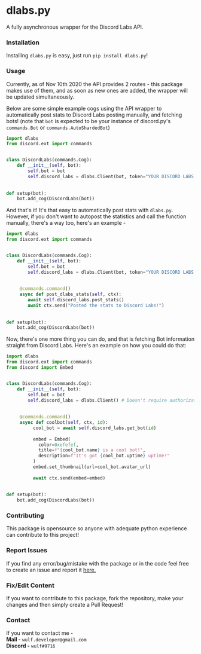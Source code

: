# dlabs.py

A fully asynchronous wrapper for the Discord Labs API.

### Installation

Installing `dlabs.py` is easy, just run `pip install dlabs.py`!

### Usage 

Currently, as of Nov 10th 2020 the API provides 2 routes - this package makes use of them, and as soon as new ones are added, the wrapper will be updated simultaneously.

Below are some simple example cogs using the API wrapper to automatically post stats to Discord Labs posting manually, and fetching bots! (note that `bot` is expected to be your instance of discord.py's `commands.Bot` or `commands.AutoShardedBot`)

```py
import dlabs
from discord.ext import commands


class DiscordLabs(commands.Cog):
    def __init__(self, bot):
        self.bot = bot
        self.discord_labs = dlabs.Client(bot, token="YOUR DISCORD LABS TOKEN", autopost=True)
        
    
def setup(bot):
    bot.add_cog(DiscordLabs(bot))
```

And that's it! It's that easy to automatically post stats with `dlabs.py`. However, if you don't want to autopost the statistics and call the function manually, there's a way too, here's an example - 

```py
import dlabs
from discord.ext import commands


class DiscordLabs(commands.Cog):
    def __init__(self, bot):
        self.bot = bot
        self.discord_labs = dlabs.Client(bot, token="YOUR DISCORD LABS TOKEN")
        
        
     @commands.command()
     async def post_dlabs_stats(self, ctx):
        await self.discord_labs.post_stats()
        await ctx.send("Posted the stats to Discord Labs!")
        
    
def setup(bot):
    bot.add_cog(DiscordLabs(bot))
```

Now, there's one more thing you can do, and that is fetching Bot information straight from Discord Labs. Here's an example on how you could do that:


```py
import dlabs
from discord.ext import commands
from discord import Embed


class DiscordLabs(commands.Cog):
    def __init__(self, bot):
        self.bot = bot
        self.discord_labs = dlabs.Client() # Doesn't require authorization!
        
        
     @commands.command()
     async def coolbot(self, ctx, id):
          cool_bot = await self.discord_labs.get_bot(id) 
          
          embed = Embed(
            color=0xefefef,
            title=f"{cool_bot.name} is a cool bot!",
            description=f"It's got {cool_bot.uptime} uptime!"
          )
          embed.set_thumbnail(url=cool_bot.avatar_url)
          
          await ctx.send(embed=embed)
          
    
def setup(bot):
    bot.add_cog(DiscordLabs(bot))
```

### Contributing 

This package is opensource so anyone with adequate python experience can contribute to this project!

### Report Issues
If you find any error/bug/mistake with the package or in the code feel free to create an issue and report it [here.](https://github.com/itsmewulf/dlabs.py/issues)

### Fix/Edit Content
If you want to contribute to this package, fork the repository, make your changes and then simply create a Pull Request!

### Contact
If you want to contact me -<br>
**Mail -** ```wulf.developer@gmail.com```<br>
**Discord -** ```wulf#9716```
